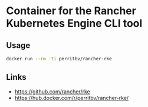 # Container for the Rancher Kubernetes Engine CLI tool

## Usage

```bash
docker run --rm -ti perritbv/rancher-rke
```

## Links

* https://github.com/rancher/rke
* https://hub.docker.com/r/perritbv/rancher-rke/

